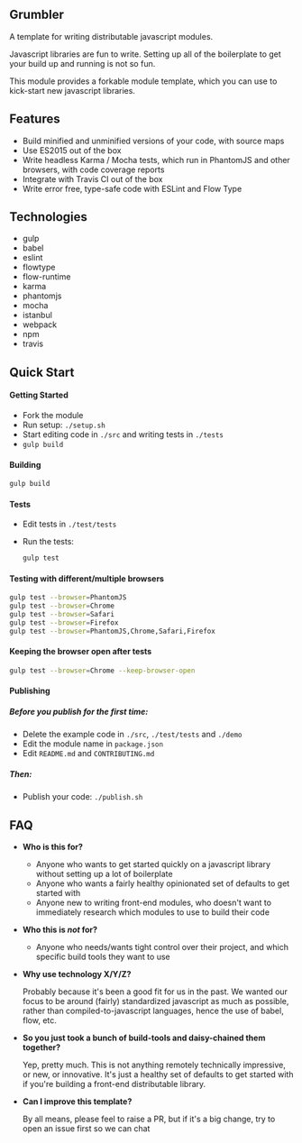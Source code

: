Grumbler
--------

A template for writing distributable javascript modules.

Javascript libraries are fun to write. Setting up all of the boilerplate to get your build up and running is not so fun.

This module provides a forkable module template, which you can use to kick-start new javascript libraries.

Features
--------

- Build minified and unminified versions of your code, with source maps
- Use ES2015 out of the box
- Write headless Karma / Mocha tests, which run in PhantomJS and other browsers, with code coverage reports
- Integrate with Travis CI out of the box
- Write error free, type-safe code with ESLint and Flow Type

Technologies
------------

- gulp
- babel
- eslint
- flowtype
- flow-runtime
- karma
- phantomjs
- mocha
- istanbul
- webpack
- npm
- travis

Quick Start
-----------

#### Getting Started

- Fork the module
- Run setup: `./setup.sh`
- Start editing code in `./src` and writing tests in `./tests`
- `gulp build`

#### Building

```bash
gulp build
```

#### Tests

- Edit tests in `./test/tests`
- Run the tests:

  ```bash
  gulp test
  ```

#### Testing with different/multiple browsers

```bash
gulp test --browser=PhantomJS
gulp test --browser=Chrome
gulp test --browser=Safari
gulp test --browser=Firefox
gulp test --browser=PhantomJS,Chrome,Safari,Firefox
```

#### Keeping the browser open after tests

```bash
gulp test --browser=Chrome --keep-browser-open
```

#### Publishing

##### Before you publish for the first time:

- Delete the example code in `./src`, `./test/tests` and `./demo`
- Edit the module name in `package.json`
- Edit `README.md` and `CONTRIBUTING.md`

##### Then:

- Publish your code: `./publish.sh`

FAQ
---

- **Who is this for?**
  - Anyone who wants to get started quickly on a javascript library without setting up a lot of boilerplate
  - Anyone who wants a fairly healthy opinionated set of defaults to get started with
  - Anyone new to writing front-end modules, who doesn't want to immediately research which modules to use to build their code

- **Who this is *not* for?**
  - Anyone who needs/wants tight control over their project, and which specific build tools they want to use

- **Why use technology X/Y/Z?**

  Probably because it's been a good fit for us in the past. We wanted our focus to be around (fairly) standardized
  javascript as much as possible, rather than compiled-to-javascript languages, hence the use of babel, flow, etc.

- **So you just took a bunch of build-tools and daisy-chained them together?**

  Yep, pretty much. This is not anything remotely technically impressive, or new, or innovative. It's just a healthy
  set of defaults to get started with if you're building a front-end distributable library.

- **Can I improve this template?**

  By all means, please feel to raise a PR, but if it's a big change, try to open an issue first so we can chat
